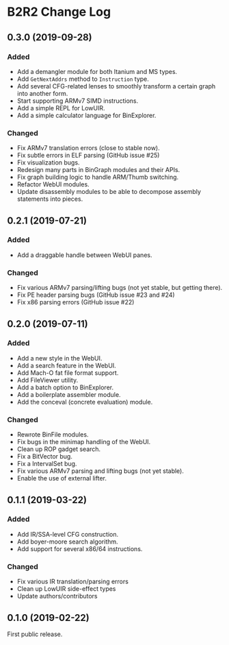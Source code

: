 # B2R2 Change Log

## 0.3.0 (2019-09-28)

### Added
- Add a demangler module for both Itanium and MS types.
- Add `GetNextAddrs` method to `Instruction` type.
- Add several CFG-related lenses to smoothly transform a certain graph into
  another form.
- Start supporting ARMv7 SIMD instructions.
- Add a simple REPL for LowUIR.
- Add a simple calculator language for BinExplorer.

### Changed
- Fix ARMv7 translation errors (close to stable now).
- Fix subtle errors in ELF parsing (GitHub issue #25)
- Fix visualization bugs.
- Redesign many parts in BinGraph modules and their APIs.
- Fix graph building logic to handle ARM/Thumb switching.
- Refactor WebUI modules.
- Update disassembly modules to be able to decompose assembly statements into
  pieces.

## 0.2.1 (2019-07-21)

### Added
- Add a draggable handle between WebUI panes.

### Changed
- Fix various ARMv7 parsing/lifting bugs (not yet stable, but getting there).
- Fix PE header parsing bugs (GitHub issue #23 and #24)
- Fix x86 parsing errors (GitHub issue #22)

## 0.2.0 (2019-07-11)

### Added
- Add a new style in the WebUI.
- Add a search feature in the WebUI.
- Add Mach-O fat file format support.
- Add FileViewer utility.
- Add a batch option to BinExplorer.
- Add a boilerplate assembler module.
- Add the conceval (concrete evaluation) module.

### Changed
- Rewrote BinFile modules.
- Fix bugs in the minimap handling of the WebUI.
- Clean up ROP gadget search.
- Fix a BitVector bug.
- Fix a IntervalSet bug.
- Fix various ARMv7 parsing and lifting bugs (not yet stable).
- Enable the use of external lifter.

## 0.1.1 (2019-03-22)

### Added
- Add IR/SSA-level CFG construction.
- Add boyer-moore search algorithm.
- Add support for several x86/64 instructions.

### Changed
- Fix various IR translation/parsing errors
- Clean up LowUIR side-effect types
- Update authors/contributors

## 0.1.0 (2019-02-22)

First public release.
